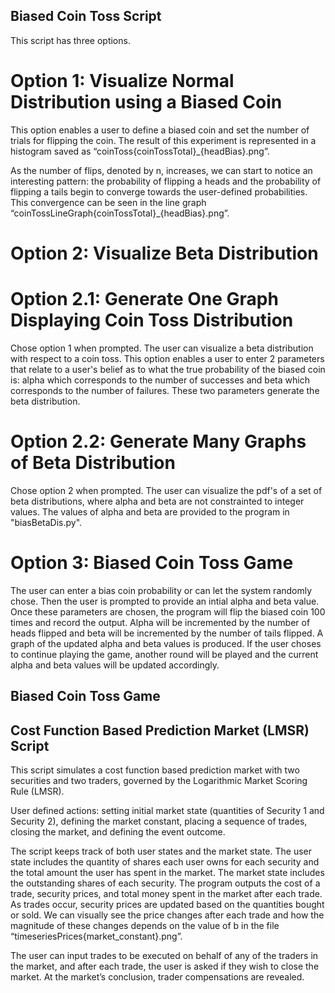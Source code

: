 ## Biased Coin Toss Script <br>
This script has three options. 

# Option 1: Visualize Normal Distribution using a Biased Coin 
This option enables a user to define a biased coin and set the number of trials for flipping the coin. The result of this experiment is represented in a histogram saved as “coinToss{coinTossTotal}_{headBias}.png”. 

As the number of flips, denoted by n, increases, we can start to notice an interesting pattern: the probability of flipping a heads and the probability of flipping a tails begin to converge towards the user-defined probabilities. This convergence can be seen in the line graph “coinTossLineGraph{coinTossTotal}_{headBias}.png”. 

# Option 2: Visualize Beta Distribution

# Option 2.1: Generate One Graph Displaying Coin Toss Distribution
Chose option 1 when prompted. The user can visualize a beta distribution with respect to a coin toss. This option enables a user to enter 2 parameters that relate to a user's belief as to what the true probability of the biased coin is: alpha which corresponds to the number of successes and beta which corresponds to the number of failures. These two parameters generate the beta distribution. 

# Option 2.2: Generate Many Graphs of Beta Distribution
Chose option 2 when prompted. 
The user can visualize the pdf's of a set of beta distributions, where alpha and beta are not constrainted to integer values. The values of alpha and beta are provided to the program in "biasBetaDis.py".

# Option 3: Biased Coin Toss Game
The user can enter a bias coin probability or can let the system randomly chose. Then the user is prompted to provide an intial alpha and beta value. Once these parameters are chosen, the program will flip the biased coin 100 times and record the output. Alpha will be incremented by the number of heads flipped and beta will be incremented by the number of tails flipped. A graph of the updated alpha and beta values is produced. If the user choses to continue playing the game, another round will be played and the current alpha and beta values will be updated accordingly. 

## Biased Coin Toss Game <br>

## Cost Function Based Prediction Market (LMSR) Script <br>
This script simulates a cost function based prediction market with two securities and two traders, governed by the Logarithmic Market Scoring Rule (LMSR). 

User defined actions: setting initial market state (quantities of Security 1 and Security 2), defining the market constant, placing a sequence of trades, closing the market, and defining the event outcome.

The script keeps track of both user states and the market state. The user state includes the quantity of shares each user owns for each security and the total amount the user has spent in the market. The market state includes the outstanding shares of each security. The program outputs the cost of a trade, security prices, and total money spent in the market after each trade. As trades occur, security prices are updated based on the quantities bought or sold. 
We can visually see the price changes after each trade and how the magnitude of these changes depends on the value of b in the file “timeseriesPrices{market_constant}.png”.

The user can input trades to be executed on behalf of any of the traders in the market, and after each trade, the user is asked if they wish to close the market. At the market’s conclusion, trader compensations are revealed. 
